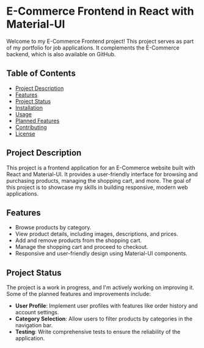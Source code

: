 # E-Commerce Frontend in React with Material-UI

Welcome to my E-Commerce Frontend project! This project serves as part of my portfolio for job applications. It complements the E-Commerce backend, which is also available on GitHub.

## Table of Contents
- [Project Description](#project-description)
- [Features](#features)
- [Project Status](#project-status)
- [Installation](#installation)
- [Usage](#usage)
- [Planned Features](#planned-features)
- [Contributing](#contributing)
- [License](#license)

## Project Description

This project is a frontend application for an E-Commerce website built with React and Material-UI. It provides a user-friendly interface for browsing and purchasing products, managing the shopping cart, and more. The goal of this project is to showcase my skills in building responsive, modern web applications.

## Features

- Browse products by category.
- View product details, including images, descriptions, and prices.
- Add and remove products from the shopping cart.
- Manage the shopping cart and proceed to checkout.
- Responsive and user-friendly design using Material-UI components.

## Project Status

The project is a work in progress, and I'm actively working on improving it. Some of the planned features and improvements include:

- **User Profile**: Implement user profiles with features like order history and account settings.
- **Category Selection**: Allow users to filter products by categories in the navigation bar.
- **Testing**: Write comprehensive tests to ensure the reliability of the application.

